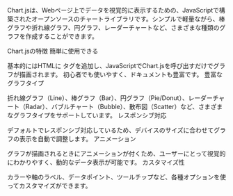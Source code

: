 Chart.jsは、Webページ上でデータを視覚的に表示するための、JavaScriptで構築されたオープンソースのチャートライブラリです。シンプルで軽量ながら、棒グラフや折れ線グラフ、円グラフ、レーダーチャートなど、さまざまな種類のグラフを作成することができます。

Chart.jsの特徴
簡単に使用できる

基本的にはHTMLに <canvas> タグを追加し、JavaScriptでChart.jsを呼び出すだけでグラフが描画されます。
初心者でも使いやすく、ドキュメントも豊富です。
豊富なグラフタイプ

折れ線グラフ（Line）、棒グラフ（Bar）、円グラフ（Pie/Donut）、レーダーチャート（Radar）、バブルチャート（Bubble）、散布図（Scatter）など、さまざまなグラフタイプをサポートしています。
レスポンシブ対応

デフォルトでレスポンシブ対応しているため、デバイスのサイズに合わせてグラフの表示を自動で調整します。
アニメーション

グラフが描画されるときにアニメーションが付くため、ユーザーにとって視覚的にわかりやすく、動的なデータ表示が可能です。
カスタマイズ性

カラーや軸のラベル、データポイント、ツールチップなど、各種オプションを使ってカスタマイズができます。
